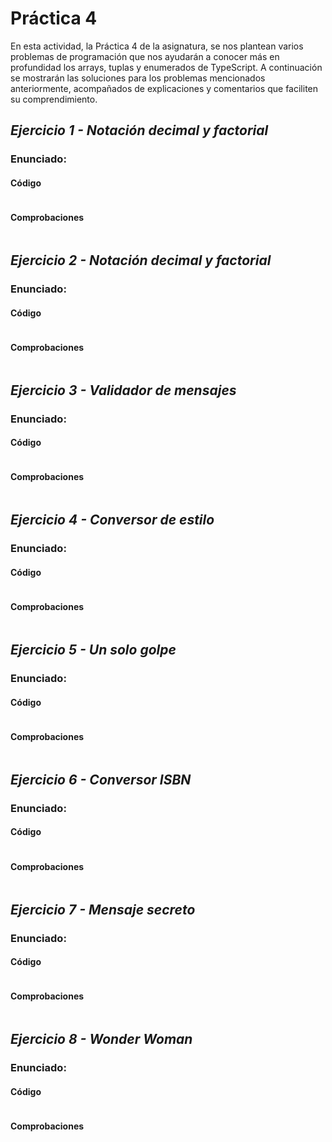 # Práctica 4

En esta actividad, la Práctica 4 de la asignatura, se nos plantean varios problemas de programación que nos ayudarán a conocer más en profundidad los arrays, tuplas y enumerados de TypeScript.
A continuación se mostrarán las soluciones para los problemas mencionados anteriormente, acompañados de explicaciones y comentarios que faciliten su comprendimiento.


## _Ejercicio 1 - Notación decimal y factorial_

### Enunciado:



#### Código

``` TypeScript
```

#### Comprobaciones

``` TypeScript
```



## _Ejercicio 2 - Notación decimal y factorial_

### Enunciado:



#### Código

``` TypeScript
```

#### Comprobaciones

``` TypeScript
```



## _Ejercicio 3 - Validador de mensajes_

### Enunciado:



#### Código

``` TypeScript
```

#### Comprobaciones

``` TypeScript
```



## _Ejercicio 4 - Conversor de estilo_

### Enunciado:



#### Código

``` TypeScript
```

#### Comprobaciones

``` TypeScript
```



## _Ejercicio 5 - Un solo golpe_

### Enunciado:



#### Código

``` TypeScript
```

#### Comprobaciones

``` TypeScript
```



## _Ejercicio 6 - Conversor ISBN_

### Enunciado:



#### Código

``` TypeScript
```

#### Comprobaciones

``` TypeScript
```



## _Ejercicio 7 - Mensaje secreto_

### Enunciado:



#### Código

``` TypeScript
```

#### Comprobaciones

``` TypeScript
```



## _Ejercicio 8 - Wonder Woman_

### Enunciado:



#### Código

``` TypeScript
```

#### Comprobaciones

``` TypeScript
```
